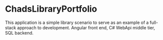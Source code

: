 # ChadsLibraryPortfolio
This application is a simple library scenario to serve as an example of a full-stack approach to development. Angular front end, C# WebApi middle tier, SQL backend.

